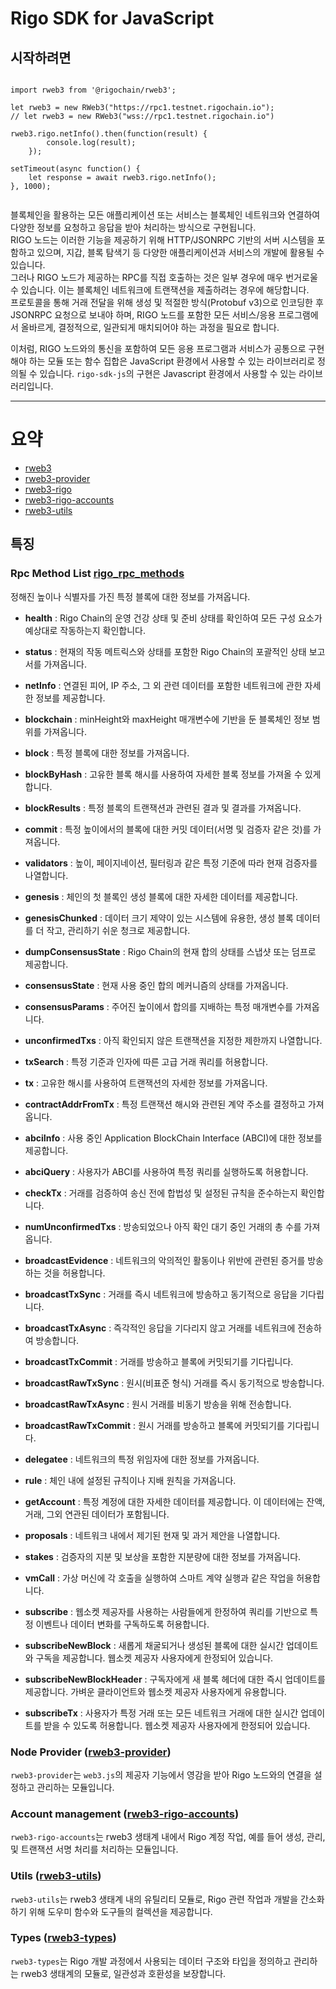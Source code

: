# Rigo SDK for JavaScript


## 시작하려면

```plantuml

import rweb3 from '@rigochain/rweb3';

let rweb3 = new RWeb3("https://rpc1.testnet.rigochain.io");
// let rweb3 = new RWeb3("wss://rpc1.testnet.rigochain.io") 

rweb3.rigo.netInfo().then(function(result) {
        console.log(result);
    });

setTimeout(async function() {
    let response = await rweb3.rigo.netInfo();
}, 1000);


```
블록체인을 활용하는 모든 애플리케이션 또는 서비스는 블록체인 네트워크와 연결하여 다양한 정보를 요청하고 응답을 받아 처리하는 방식으로 구현됩니다.  
RIGO 노드는 이러한 기능을 제공하기 위해 HTTP/JSONRPC 기반의 서버 시스템을 포함하고 있으며,
지갑, 블록 탐색기 등 다양한 애플리케이션과 서비스의 개발에 활용될 수 있습니다.  
그러나 RIGO 노드가 제공하는 RPC를 직접 호출하는 것은 일부 경우에 매우 번거로울 수 있습니다.
이는 블록체인 네트워크에 트랜잭션을 제출하려는 경우에 해당합니다.  
프로토콜을 통해 거래 전달을 위해 생성 및 적절한 방식(Protobuf v3)으로 인코딩한 후 JSONRPC 요청으로 보내야 하며,
RIGO 노드를 포함한 모든 서비스/응용 프로그램에서 올바르게, 결정적으로, 일관되게 매치되어야 하는 과정을 필요로 합니다.

이처럼, RIGO 노드와의 통신을 포함하여 모든 응용 프로그램과 서비스가 공통으로 구현해야 하는 모듈 또는 함수 집합은 JavaScript 환경에서 사용할 수 있는 라이브러리로 정의될 수 있습니다.
`rigo-sdk-js`의 구현은 Javascript 환경에서 사용할 수 있는 라이브러리입니다.

---

# 요약

* [rweb3](rweb3/README_kr.md)
* [rweb3-provider](rweb3-provider/README_kr.md)
* [rweb3-rigo](rweb3-rigo/README_kr.md)
* [rweb3-rigo-accounts](rweb3-rigo-accounts/README_kr.md)
* [rweb3-utils](rweb3-utils/README_kr.md)

## 특징


### Rpc Method List [rigo_rpc_methods](rweb3/rigo_rpc_methods_kr.md)

정해진 높이나 식별자를 가진 특정 블록에 대한 정보를 가져옵니다.

- **health** : Rigo Chain의 운영 건강 상태 및 준비 상태를 확인하여 모든 구성 요소가 예상대로 작동하는지 확인합니다.

- **status** : 현재의 작동 메트릭스와 상태를 포함한 Rigo Chain의 포괄적인 상태 보고서를 가져옵니다.

- **netInfo** : 연결된 피어, IP 주소, 그 외 관련 데이터를 포함한 네트워크에 관한 자세한 정보를 제공합니다.

- **blockchain** : minHeight와 maxHeight 매개변수에 기반을 둔 블록체인 정보 범위를 가져옵니다.

- **block** : 특정 블록에 대한 정보를 가져옵니다.

- **blockByHash** : 고유한 블록 해시를 사용하여 자세한 블록 정보를 가져올 수 있게 합니다.

- **blockResults** : 특정 블록의 트랜잭션과 관련된 결과 및 결과를 가져옵니다.

- **commit** : 특정 높이에서의 블록에 대한 커밋 데이터(서명 및 검증자 같은 것)를 가져옵니다.

- **validators** : 높이, 페이지네이션, 필터링과 같은 특정 기준에 따라 현재 검증자를 나열합니다.

- **genesis** : 체인의 첫 블록인 생성 블록에 대한 자세한 데이터를 제공합니다.

- **genesisChunked** : 데이터 크기 제약이 있는 시스템에 유용한, 생성 블록 데이터를 더 작고, 관리하기 쉬운 청크로 제공합니다.

- **dumpConsensusState** : Rigo Chain의 현재 합의 상태를 스냅샷 또는 덤프로 제공합니다.

- **consensusState** : 현재 사용 중인 합의 메커니즘의 상태를 가져옵니다.

- **consensusParams** : 주어진 높이에서 합의를 지배하는 특정 매개변수를 가져옵니다.

- **unconfirmedTxs** : 아직 확인되지 않은 트랜잭션을 지정한 제한까지 나열합니다.

- **txSearch** : 특정 기준과 인자에 따른 고급 거래 쿼리를 허용합니다.

- **tx** : 고유한 해시를 사용하여 트랜잭션의 자세한 정보를 가져옵니다.

- **contractAddrFromTx** : 특정 트랜잭션 해시와 관련된 계약 주소를 결정하고 가져옵니다.

- **abciInfo** : 사용 중인 Application BlockChain Interface (ABCI)에 대한 정보를 제공합니다.

- **abciQuery** : 사용자가 ABCI를 사용하여 특정 쿼리를 실행하도록 허용합니다.

- **checkTx** : 거래를 검증하여 송신 전에 합법성 및 설정된 규칙을 준수하는지 확인합니다.

- **numUnconfirmedTxs** : 방송되었으나 아직 확인 대기 중인 거래의 총 수를 가져옵니다.

- **broadcastEvidence** : 네트워크의 악의적인 활동이나 위반에 관련된 증거를 방송하는 것을 허용합니다.

- **broadcastTxSync** : 거래를 즉시 네트워크에 방송하고 동기적으로 응답을 기다립니다.

- **broadcastTxAsync** : 즉각적인 응답을 기다리지 않고 거래를 네트워크에 전송하여 방송합니다.

- **broadcastTxCommit** : 거래를 방송하고 블록에 커밋되기를 기다립니다.

- **broadcastRawTxSync** : 원시(비표준 형식) 거래를 즉시 동기적으로 방송합니다.

- **broadcastRawTxAsync** : 원시 거래를 비동기 방송을 위해 전송합니다.

- **broadcastRawTxCommit** : 원시 거래를 방송하고 블록에 커밋되기를 기다립니다.

- **delegatee** : 네트워크의 특정 위임자에 대한 정보를 가져옵니다.

- **rule** : 체인 내에 설정된 규칙이나 지배 원칙을 가져옵니다.

- **getAccount** : 특정 계정에 대한 자세한 데이터를 제공합니다. 이 데이터에는 잔액, 거래, 그외 연관된 데이터가 포함됩니다.

- **proposals** : 네트워크 내에서 제기된 현재 및 과거 제안을 나열합니다.

- **stakes** : 검증자의 지분 및 보상을 포함한 지분량에 대한 정보를 가져옵니다.

- **vmCall** : 가상 머신에 각 호출을 실행하여 스마트 계약 실행과 같은 작업을 허용합니다.

- **subscribe** : 웹소켓 제공자를 사용하는 사람들에게 한정하여 쿼리를 기반으로 특정 이벤트나 데이터 변화를 구독하도록 허용합니다.

- **subscribeNewBlock** : 새롭게 채굴되거나 생성된 블록에 대한 실시간 업데이트와 구독을 제공합니다. 웹소켓 제공자 사용자에게 한정되어 있습니다.

- **subscribeNewBlockHeader** : 구독자에게 새 블록 헤더에 대한 즉시 업데이트를 제공합니다. 가벼운 클라이언트와 웹소켓 제공자 사용자에게 유용합니다.

- **subscribeTx** : 사용자가 특정 거래 또는 모든 네트워크 거래에 대한 실시간 업데이트를 받을 수 있도록 허용합니다. 웹소켓 제공자 사용자에게 한정되어 있습니다.


### Node Provider ([rweb3-provider](3%20rweb3-provider/README_kr.md))

`rweb3-provider`는 `web3.js`의 제공자 기능에서 영감을 받아 Rigo 노드와의 연결을 설정하고 관리하는 모듈입니다.


### Account management ([rweb3-rigo-accounts](5%20rweb3-rigo-accounts/README_kr.md))

`rweb3-rigo-accounts`는 rweb3 생태계 내에서 Rigo 계정 작업, 예를 들어 생성, 관리, 및 트랜잭션 서명 처리를 처리하는 모듈입니다.



### Utils ([rweb3-utils](7%20rweb3-utils/README_kr.md))

`rweb3-utils`는 rweb3 생태계 내의 유틸리티 모듈로, Rigo 관련 작업과 개발을 간소화하기 위해 도우미 함수와 도구들의 컬렉션을 제공합니다.


### Types ([rweb3-types](6%20rweb3-types/README_kr.md))

`rweb3-types`는 Rigo 개발 과정에서 사용되는 데이터 구조와 타입을 정의하고 관리하는 rweb3 생태계의 모듈로, 일관성과 호환성을 보장합니다.
